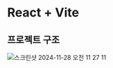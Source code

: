 # React + Vite


## 프로젝트 구조
![스크린샷 2024-11-28 오전 11 27 11](https://github.com/user-attachments/assets/56da7794-07d4-49e5-b995-af4cd11b117e)


